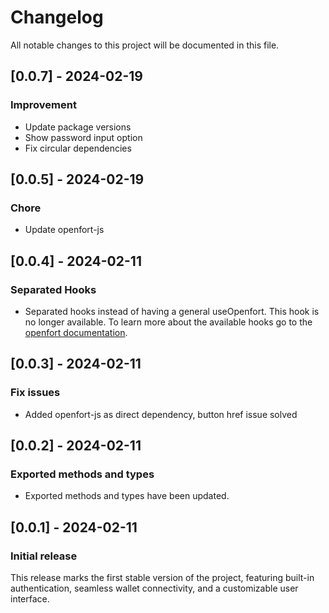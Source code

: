 # Changelog

All notable changes to this project will be documented in this file.

## [0.0.7] - 2024-02-19

### Improvement

- Update package versions
- Show password input option
- Fix circular dependencies

## [0.0.5] - 2024-02-19

### Chore

- Update openfort-js

## [0.0.4] - 2024-02-11

### Separated Hooks

- Separated hooks instead of having a general useOpenfort. This hook is no longer available.
  To learn more about the available hooks go to the [openfort documentation](https://www.openfort.xyz/docs/guides/react/hooks).

## [0.0.3] - 2024-02-11

### Fix issues

- Added openfort-js as direct dependency, button href issue solved

## [0.0.2] - 2024-02-11

### Exported methods and types

- Exported methods and types have been updated.

## [0.0.1] - 2024-02-11

### Initial release

This release marks the first stable version of the project, featuring built-in authentication, seamless wallet connectivity, and a customizable user interface.

